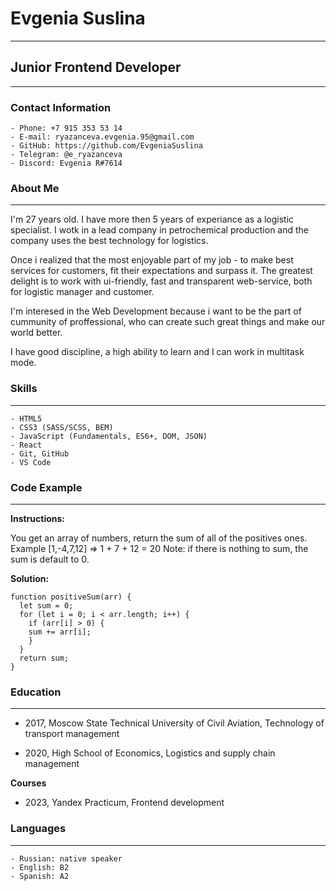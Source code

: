 # Evgenia Suslina
*********

## Junior Frontend Developer
*********

### Contact Information

    - Phone: +7 915 353 53 14
    - E-mail: ryazanceva.evgenia.95@gmail.com
    - GitHub: https://github.com/EvgeniaSuslina
    - Telegram: @e_ryazanceva
    - Discord: Evgenia R#7614

### About Me
*********

I'm 27 years old. I have more then 5 years of experiance as a logistic specialist. I wotk in a lead company in petrochemical production and the company uses the best technology for logistics. 

Once i realized that the most enjoyable part of my job - to make best services for customers, fit their expectations and surpass it. The greatest delight is to work with ui-friendly, fast and transparent web-service, both for logistic manager and customer.

I'm interesed in the Web Development because i want to be the part of cummunity of proffessional, who can create such great things and make our world better.

I have good discipline, a high ability to learn and I can work in multitask mode.


### Skills
*********

    - HTML5
    - CSS3 (SASS/SCSS, BEM)
    - JavaScript (Fundamentals, ES6+, DOM, JSON)
    - React
    - Git, GitHub
    - VS Code

### Code Example
*********

**Instructions:**

You get an array of numbers, return the sum of all of the positives ones.
Example [1,-4,7,12] => 1 + 7 + 12 = 20
Note: if there is nothing to sum, the sum is default to 0.

**Solution:**

```
function positiveSum(arr) {
  let sum = 0;
  for (let i = 0; i < arr.length; i++) {
    if (arr[i] > 0) {
    sum += arr[i];
    }
  } 
  return sum;
}
```

### Education
*********

 - 2017, Moscow State Technical University of Civil Aviation, Technology of transport management

 - 2020, High School of Economics, Logistics and supply chain management 

**Courses**
  - 2023, Yandex Practicum, Frontend development



### Languages
*********

    - Russian: native speaker
    - English: B2
    - Spanish: A2
